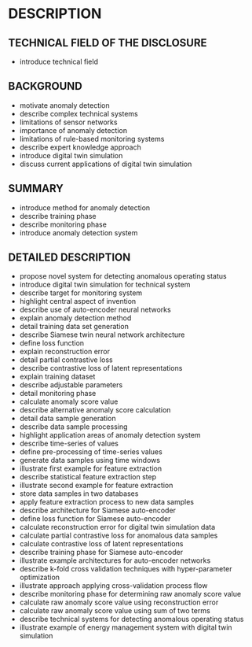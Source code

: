 # DESCRIPTION

## TECHNICAL FIELD OF THE DISCLOSURE

- introduce technical field

## BACKGROUND

- motivate anomaly detection
- describe complex technical systems
- limitations of sensor networks
- importance of anomaly detection
- limitations of rule-based monitoring systems
- describe expert knowledge approach
- introduce digital twin simulation
- discuss current applications of digital twin simulation

## SUMMARY

- introduce method for anomaly detection
- describe training phase
- describe monitoring phase
- introduce anomaly detection system

## DETAILED DESCRIPTION

- propose novel system for detecting anomalous operating status
- introduce digital twin simulation for technical system
- describe target for monitoring system
- highlight central aspect of invention
- describe use of auto-encoder neural networks
- explain anomaly detection method
- detail training data set generation
- describe Siamese twin neural network architecture
- define loss function
- explain reconstruction error
- detail partial contrastive loss
- describe contrastive loss of latent representations
- explain training dataset
- describe adjustable parameters
- detail monitoring phase
- calculate anomaly score value
- describe alternative anomaly score calculation
- detail data sample generation
- describe data sample processing
- highlight application areas of anomaly detection system
- describe time-series of values
- define pre-processing of time-series values
- generate data samples using time windows
- illustrate first example for feature extraction
- describe statistical feature extraction step
- illustrate second example for feature extraction
- store data samples in two databases
- apply feature extraction process to new data samples
- describe architecture for Siamese auto-encoder
- define loss function for Siamese auto-encoder
- calculate reconstruction error for digital twin simulation data
- calculate partial contrastive loss for anomalous data samples
- calculate contrastive loss of latent representations
- describe training phase for Siamese auto-encoder
- illustrate example architectures for auto-encoder networks
- describe k-fold cross validation techniques with hyper-parameter optimization
- illustrate approach applying cross-validation process flow
- describe monitoring phase for determining raw anomaly score value
- calculate raw anomaly score value using reconstruction error
- calculate raw anomaly score value using sum of two terms
- describe technical systems for detecting anomalous operating status
- illustrate example of energy management system with digital twin simulation

